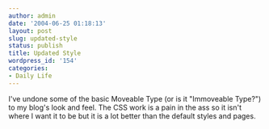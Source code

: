 ```yaml
---
author: admin
date: '2004-06-25 01:18:13'
layout: post
slug: updated-style
status: publish
title: Updated Style
wordpress_id: '154'
categories:
- Daily Life
---
```


I've undone some of the basic Moveable Type (or is it "Immoveable
Type?") to my blog's look and feel. The CSS work is a pain in the ass so
it isn't where I want it to be but it is a lot better than the default
styles and pages.
